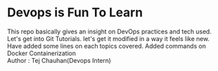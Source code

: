 # Devops is Fun To Learn
This repo basically gives an insight on DevOps practices and tech used.
<br>
Let's get into Git Tutorials.
let's get it modified in a way it feels like new.
Have added some lines on each topics covered.
Added commands on Docker Containerization
<br>
Author : Tej Chauhan(Devops Intern)
